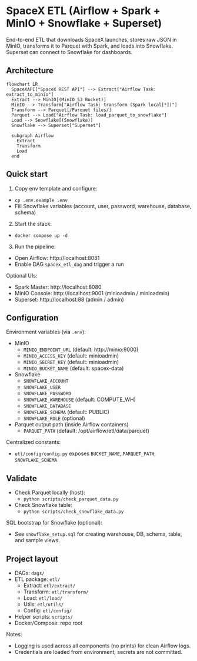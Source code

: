 # SpaceX ETL (Airflow + Spark + MinIO + Snowflake + Superset)

End-to-end ETL that downloads SpaceX launches, stores raw JSON in MinIO, transforms it to Parquet with Spark, and loads into Snowflake. Superset can connect to Snowflake for dashboards.

## Architecture
```mermaid
flowchart LR
  SpaceXAPI["SpaceX REST API"] --> Extract["Airflow Task: extract_to_minio"]
  Extract --> MinIO[(MinIO S3 Bucket)]
  MinIO --> Transform["Airflow Task: transform (Spark local[*])"]
  Transform --> Parquet[/Parquet files/]
  Parquet --> Load["Airflow Task: load_parquet_to_snowflake"]
  Load --> Snowflake[(Snowflake)]
  Snowflake --> Superset["Superset"]

  subgraph Airflow
    Extract
    Transform
    Load
  end
```

## Quick start
1) Copy env template and configure:
- `cp .env.example .env`
- Fill Snowflake variables (account, user, password, warehouse, database, schema)

2) Start the stack:
- `docker compose up -d`

3) Run the pipeline:
- Open Airflow: http://localhost:8081
- Enable DAG `spacex_etl_dag` and trigger a run

Optional UIs:
- Spark Master: http://localhost:8080
- MinIO Console: http://localhost:9001 (minioadmin / minioadmin)
- Superset: http://localhost:88 (admin / admin)

## Configuration
Environment variables (via `.env`):
- MinIO
  - `MINIO_ENDPOINT_URL` (default: http://minio:9000)
  - `MINIO_ACCESS_KEY` (default: minioadmin)
  - `MINIO_SECRET_KEY` (default: minioadmin)
  - `MINIO_BUCKET_NAME` (default: spacex-data)
- Snowflake
  - `SNOWFLAKE_ACCOUNT`
  - `SNOWFLAKE_USER`
  - `SNOWFLAKE_PASSWORD`
  - `SNOWFLAKE_WAREHOUSE` (default: COMPUTE_WH)
  - `SNOWFLAKE_DATABASE`
  - `SNOWFLAKE_SCHEMA` (default: PUBLIC)
  - `SNOWFLAKE_ROLE` (optional)
- Parquet output path (inside Airflow containers)
  - `PARQUET_PATH` (default: /opt/airflow/etl/data/parquet)

Centralized constants:
- `etl/config/config.py` exposes `BUCKET_NAME`, `PARQUET_PATH`, `SNOWFLAKE_SCHEMA`

## Validate
- Check Parquet locally (host):
  - `python scripts/check_parquet_data.py`
- Check Snowflake table:
  - `python scripts/check_snowflake_data.py`

SQL bootstrap for Snowflake (optional):
- See `snowflake_setup.sql` for creating warehouse, DB, schema, table, and sample views.

## Project layout
- DAGs: `dags/`
- ETL package: `etl/`
  - Extract: `etl/extract/`
  - Transform: `etl/transform/`
  - Load: `etl/load/`
  - Utils: `etl/utils/`
  - Config: `etl/config/`
- Helper scripts: `scripts/`
- Docker/Compose: repo root

Notes:
- Logging is used across all components (no prints) for clean Airflow logs.
- Credentials are loaded from environment; secrets are not committed.
